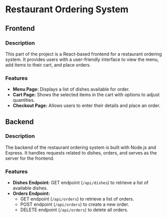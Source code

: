 # Restaurant Ordering System

## Frontend

### Description

This part of the project is a React-based frontend for a restaurant ordering system. It provides users with a user-friendly interface to view the menu, add items to their cart, and place orders.

### Features

- **Menu Page:** Displays a list of dishes available for order.
- **Cart Page:** Shows the selected items in the cart with options to adjust quantities.
- **Checkout Page:** Allows users to enter their details and place an order.

## Backend

### Description

The backend of the restaurant ordering system is built with Node.js and Express. It handles requests related to dishes, orders, and serves as the server for the frontend.

### Features

- **Dishes Endpoint:** GET endpoint (`/api/dishes`) to retrieve a list of available dishes.
- **Orders Endpoint:**
  - GET endpoint (`/api/orders`) to retrieve a list of orders.
  - POST endpoint (`/api/orders`) to create a new order.
  - DELETE endpoint (`/api/orders`) to delete all orders.
